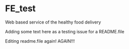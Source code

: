 # FE_test
Web based service of the healthy food delivery

Adding some text here as a testing issue for a README.file


Editing readme.file again!
AGAIN!!!
